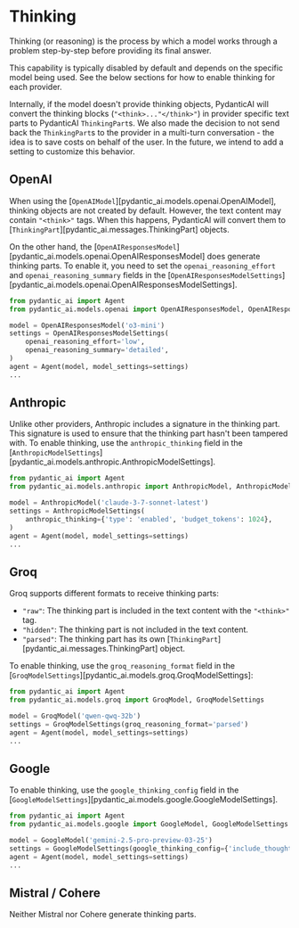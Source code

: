 # Thinking

Thinking (or reasoning) is the process by which a model works through a problem step-by-step before
providing its final answer.

This capability is typically disabled by default and depends on the specific model being used.
See the below sections for how to enable thinking for each provider.

Internally, if the model doesn't provide thinking objects, PydanticAI will convert the thinking blocks
(`"<think>..."</think>"`) in provider specific text parts to PydanticAI `ThinkingPart`s. We also made
the decision to not send back the `ThinkingPart`s to the provider in a multi-turn conversation - the
idea is to save costs on behalf of the user. In the future, we intend to add a setting to customize
this behavior.

## OpenAI

When using the [`OpenAIModel`][pydantic_ai.models.openai.OpenAIModel], thinking objects are not created
by default. However, the text content may contain `"<think>"` tags. When this happens, PydanticAI will
convert them to [`ThinkingPart`][pydantic_ai.messages.ThinkingPart] objects.

On the other hand, the [`OpenAIResponsesModel`][pydantic_ai.models.openai.OpenAIResponsesModel] does
generate thinking parts. To enable it, you need to set the `openai_reasoning_effort` and
`openai_reasoning_summary` fields in the
[`OpenAIResponsesModelSettings`][pydantic_ai.models.openai.OpenAIResponsesModelSettings].

```python {title="openai_thinking_part.py"}
from pydantic_ai import Agent
from pydantic_ai.models.openai import OpenAIResponsesModel, OpenAIResponsesModelSettings

model = OpenAIResponsesModel('o3-mini')
settings = OpenAIResponsesModelSettings(
    openai_reasoning_effort='low',
    openai_reasoning_summary='detailed',
)
agent = Agent(model, model_settings=settings)
...
```

## Anthropic

Unlike other providers, Anthropic includes a signature in the thinking part. This signature is used to
ensure that the thinking part hasn't been tampered with. To enable thinking, use the `anthropic_thinking`
field in the [`AnthropicModelSettings`][pydantic_ai.models.anthropic.AnthropicModelSettings].

```python {title="anthropic_thinking_part.py"}
from pydantic_ai import Agent
from pydantic_ai.models.anthropic import AnthropicModel, AnthropicModelSettings

model = AnthropicModel('claude-3-7-sonnet-latest')
settings = AnthropicModelSettings(
    anthropic_thinking={'type': 'enabled', 'budget_tokens': 1024},
)
agent = Agent(model, model_settings=settings)
...
```

## Groq

Groq supports different formats to receive thinking parts:

- `"raw"`: The thinking part is included in the text content with the `"<think>"` tag.
- `"hidden"`: The thinking part is not included in the text content.
- `"parsed"`: The thinking part has its own [`ThinkingPart`][pydantic_ai.messages.ThinkingPart] object.

To enable thinking, use the `groq_reasoning_format` field in the
[`GroqModelSettings`][pydantic_ai.models.groq.GroqModelSettings]:

```python {title="groq_thinking_part.py"}
from pydantic_ai import Agent
from pydantic_ai.models.groq import GroqModel, GroqModelSettings

model = GroqModel('qwen-qwq-32b')
settings = GroqModelSettings(groq_reasoning_format='parsed')
agent = Agent(model, model_settings=settings)
...
```

## Google

To enable thinking, use the `google_thinking_config` field in the
[`GoogleModelSettings`][pydantic_ai.models.google.GoogleModelSettings].

```python {title="google_thinking_part.py"}
from pydantic_ai import Agent
from pydantic_ai.models.google import GoogleModel, GoogleModelSettings

model = GoogleModel('gemini-2.5-pro-preview-03-25')
settings = GoogleModelSettings(google_thinking_config={'include_thoughts': True})
agent = Agent(model, model_settings=settings)
...
```

## Mistral / Cohere

Neither Mistral nor Cohere generate thinking parts.
